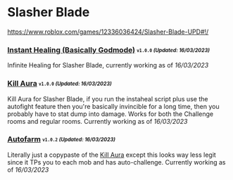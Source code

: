 # Slasher Blade
https://www.roblox.com/games/12336036424/Slasher-Blade-UPD#!/

### [Instant Healing (Basically Godmode)](/slasherblade/Scripts/instaheal.lua) <sub><sup>`v1.0.0` *(Updated: 16/03/2023)*</sup></sub>
Infinite Healing for Slasher Blade, currently working as of *16/03/2023*

### [Kill Aura](/slasherblade/Scripts/killaura.lua) <sub><sup>`v1.0.0` *(Updated: 16/03/2023)*</sup></sub>
Kill Aura for Slasher Blade, if you run the instaheal script plus use the autofight feature then you're basically invincible for a long time, then you probably have to stat dump into damage. Works for both the Challenge rooms and regular rooms. Currently working as of *16/03/2023*

### [Autofarm](/slasherblade/Scripts/autofarm.lua) <sub><sup>`v1.0.2` *(Updated: 16/03/2023)*</sup></sub>
Literally just a copypaste of the [Kill Aura](/slasherblade/Scripts/killaura.lua) except this looks way less legit since it TPs you to each mob and has auto-challenge. Currently working as of *16/03/2023*
